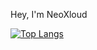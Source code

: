 Hey, I'm NeoXloud

[![Top Langs](https://github-readme-stats.vercel.app/api/top-langs/?username=LuthMC&layout=compact&bg_color=22272E&border_color=444C56&border_radius=6&text_color=ADBAC7)](https://github.com/anuraghazra/github-readme-stats)
